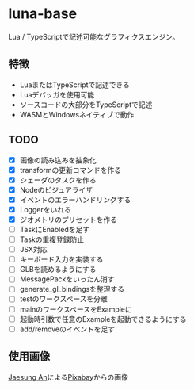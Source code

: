 # luna-base

Lua / TypeScriptで記述可能なグラフィクスエンジン。

## 特徴
 * LuaまたはTypeScriptで記述できる
 * Luaデバッガを使用可能
 * ソースコードの大部分をTypeScriptで記述
 * WASMとWindowsネイティブで動作

## TODO
 * [x] 画像の読み込みを抽象化
 * [x] transformの更新コマンドを作る
 * [x] シェーダのタスクを作る
 * [x] Nodeのビジュアライザ
 * [x] イベントのエラーハンドリングする
 * [x] Loggerをいれる
 * [x] ジオメトリのプリセットを作る
 * [ ] TaskにEnabledを足す
 * [ ] Taskの重複登録防止
 * [ ] JSX対応
 * [ ] キーボード入力を実装する
 * [ ] GLBを読めるようにする
 * [ ] MessagePackをいったん消す
 * [ ] generate_gl_bindingsを整理する
 * [ ] testのワークスペースを分離
 * [ ] mainのワークスペースをExampleに
 * [ ] 起動時引数で任意のExampleを起動できるようにする
 * [ ] add/removeのイベントを足す

## 使用画像
<a href="https://pixabay.com/ja/users/ajs1980518-11074902/?utm_source=link-attribution&amp;utm_medium=referral&amp;utm_campaign=image&amp;utm_content=5365926">Jaesung An</a>による<a href="https://pixabay.com/ja/?utm_source=link-attribution&amp;utm_medium=referral&amp;utm_campaign=image&amp;utm_content=5365926">Pixabay</a>からの画像
